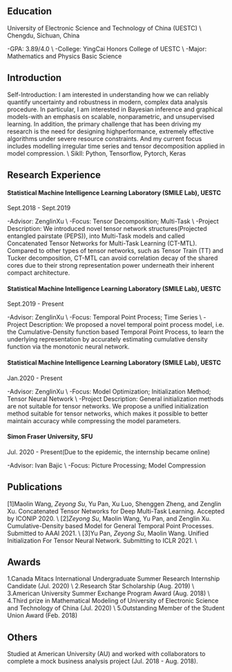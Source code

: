 ## Education
University of Electronic Science and Technology of China (UESTC) \\
Chengdu, Sichuan, China

-GPA: 3.89/4.0 \\
-College: YingCai Honors College of UESTC \\
-Major: Mathematics and Physics Basic Science

## Introduction
Self-Introduction: I am interested in understanding how we can reliably quantify uncertainty and robustness in modern, complex data analysis procedure. In particular, I am interested in Bayesian inference and graphical models-with an emphasis on scalable, nonparametric, and unsupervised learning. In addition, the primary challenge that has been driving my research is the need for designing highperformance, extremely effective algorithms under severe resource constraints. And my current focus includes modelling irregular time series and tensor decomposition applied in model compression. \\
Sikll: Python, Tensorflow, Pytorch, Keras

## Research Experience

#### Statistical Machine Intelligence Learning Laboratory (SMILE Lab), UESTC
Sept.2018 - Sept.2019

-Advisor: ZenglinXu \\
-Focus: Tensor Decomposition; Multi-Task \\
-Project Description: We introduced novel tensor network structures(Projected entangled pairstate (PEPS)), into Multi-Task models and called Concatenated Tensor Networks for Multi-Task Learning (CT-MTL). Compared to other types of tensor networks, such as Tensor Train (TT) and Tucker decomposition, CT-MTL can avoid correlation decay of the shared cores due to their strong representation power underneath their inherent compact architecture.

#### Statistical Machine Intelligence Learning Laboratory (SMILE Lab), UESTC
Sept.2019 - Present

-Advisor: ZenglinXu \\
-Focus: Temporal Point Process; Time Series \\
-Project Description: We proposed a novel temporal point process model, i.e. the Cumulative-Density function based Temporal Point Process, to learn the underlying representation by accurately estimating cumulative density function via the monotonic neural network.

#### Statistical Machine Intelligence Learning Laboratory (SMILE Lab), UESTC
Jan.2020 - Present

-Advisor: ZenglinXu \\
-Focus: Model Optimization; Initialization Method; Tensor Neural Network \\
-Project Description: General initialization methods are not suitable for tensor networks. We propose a unified initialization method suitable for tensor networks, which makes it possible to better maintain accuracy while compressing the model parameters.

#### Simon Fraser University, SFU
Jul. 2020 - Present(Due to the epidemic, the internship became online)

-Advisor: Ivan Bajic \\
-Focus: Picture Processing; Model Compression

## Publications
[1]Maolin Wang, *Zeyong Su*, Yu Pan, Xu Luo, Shenggen Zheng, and Zenglin Xu. Concatenated Tensor Networks for Deep Multi-Task Learning. Accepted by ICONIP 2020. \\
[2]*Zeyong Su*, Maolin Wang, Yu Pan, and Zenglin Xu. Cumulative-Density based Model for General Temporal Point Processes. Submitted to AAAI 2021. \\
[3]Yu Pan, *Zeyong Su*, Maolin Wang. Unified Initialization For Tensor Neural Network. Submitting to ICLR 2021. \\
## Awards
1.Canada Mitacs International Undergraduate Summer Research Internship Candidate (Jul. 2020) \\
2.Research Star Scholarship (Aug. 2019) \\
3.American University Summer Exchange Program Award (Aug. 2018) \\ 
4.Third prize in Mathematical Modeling of University of Electronic Science and Technology of China (Jul. 2020) \\
5.Outstanding Member of the Student Union Award (Feb. 2018)
## Others
Studied at American University (AU) and worked with collaborators to complete a mock business analysis project (Jul. 2018 - Aug. 2018).
